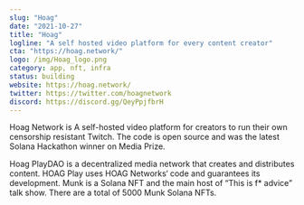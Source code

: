 ```yaml
---
slug: "Hoag"
date: "2021-10-27"
title: "Hoag"
logline: "A self hosted video platform for every content creator"
cta: "https://hoag.network/"
logo: /img/Hoag_logo.png
category: app, nft, infra
status: building
website: https://hoag.network/
twitter: https://twitter.com/hoagnetwork
discord: https://discord.gg/QeyPpjfbrH
---
```


Hoag Network is A self-hosted video platform for creators to run their own censorship resistant Twitch. The code is open source and was the latest Solana Hackathon winner on Media Prize.

Hoag PlayDAO is a decentralized media network that creates and distributes content. HOAG Play uses HOAG Networks‘ code and guarantees its development. 
Munk is a Solana NFT and the main host of “This is f* advice” talk show.  There are a total of 5000 Munk Solana NFTs.
